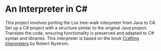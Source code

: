 # An Interpreter in C#

This project involves porting the Lox tree-walk interpreter from Java to C#. Set up a C# project with a structure similar to the original Java project. Translate the code, ensuring functionality is preserved and adapted to C# syntax and libraries. This interpreter is based on the book [Crafting Interpreters](https://www.craftinginterpreters.com/) by Robert Nystrom.